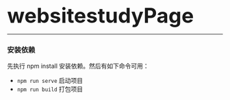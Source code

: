 <font size="20px">**websitestudyPage**</font>

------------

### 安装依赖 
先执行 npm install 安装依赖。然后有如下命令可用：

- `npm run serve` 启动项目
- `npm run build` 打包项目

